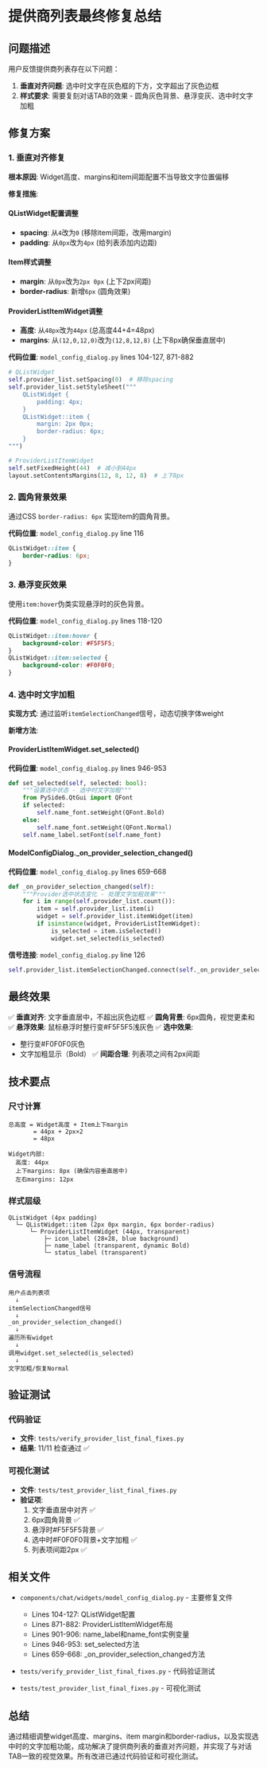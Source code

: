 # 提供商列表最终修复总结

## 问题描述

用户反馈提供商列表存在以下问题：

1. **垂直对齐问题**: 选中时文字在灰色框的下方，文字超出了灰色边框
2. **样式要求**: 需要复刻对话TAB的效果 - 圆角灰色背景、悬浮变灰、选中时文字加粗

## 修复方案

### 1. 垂直对齐修复

**根本原因**: Widget高度、margins和item间距配置不当导致文字位置偏移

**修复措施**:

#### QListWidget配置调整
- **spacing**: 从`4`改为`0` (移除item间距，改用margin)
- **padding**: 从`0px`改为`4px` (给列表添加内边距)

#### Item样式调整
- **margin**: 从`0px`改为`2px 0px` (上下2px间距)
- **border-radius**: 新增`6px` (圆角效果)

#### ProviderListItemWidget调整
- **高度**: 从`48px`改为`44px` (总高度44+4=48px)
- **margins**: 从`(12,0,12,0)`改为`(12,8,12,8)` (上下8px确保垂直居中)

**代码位置**: `model_config_dialog.py` lines 104-127, 871-882

```python
# QListWidget
self.provider_list.setSpacing(0)  # 移除spacing
self.provider_list.setStyleSheet("""
    QListWidget {
        padding: 4px;
    }
    QListWidget::item {
        margin: 2px 0px;
        border-radius: 6px;
    }
""")

# ProviderListItemWidget
self.setFixedHeight(44)  # 减小到44px
layout.setContentsMargins(12, 8, 12, 8)  # 上下8px
```

### 2. 圆角背景效果

通过CSS `border-radius: 6px` 实现item的圆角背景。

**代码位置**: `model_config_dialog.py` line 116

```css
QListWidget::item {
    border-radius: 6px;
}
```

### 3. 悬浮变灰效果

使用`item:hover`伪类实现悬浮时的灰色背景。

**代码位置**: `model_config_dialog.py` lines 118-120

```css
QListWidget::item:hover {
    background-color: #F5F5F5;
}
QListWidget::item:selected {
    background-color: #F0F0F0;
}
```

### 4. 选中时文字加粗

**实现方式**: 通过监听`itemSelectionChanged`信号，动态切换字体weight

**新增方法**:

#### ProviderListItemWidget.set_selected()
**代码位置**: `model_config_dialog.py` lines 946-953

```python
def set_selected(self, selected: bool):
    """设置选中状态 - 选中时文字加粗"""
    from PySide6.QtGui import QFont
    if selected:
        self.name_font.setWeight(QFont.Bold)
    else:
        self.name_font.setWeight(QFont.Normal)
    self.name_label.setFont(self.name_font)
```

#### ModelConfigDialog._on_provider_selection_changed()
**代码位置**: `model_config_dialog.py` lines 659-668

```python
def _on_provider_selection_changed(self):
    """Provider选中状态变化 - 处理文字加粗效果"""
    for i in range(self.provider_list.count()):
        item = self.provider_list.item(i)
        widget = self.provider_list.itemWidget(item)
        if isinstance(widget, ProviderListItemWidget):
            is_selected = item.isSelected()
            widget.set_selected(is_selected)
```

**信号连接**: `model_config_dialog.py` line 126

```python
self.provider_list.itemSelectionChanged.connect(self._on_provider_selection_changed)
```

## 最终效果

✅ **垂直对齐**: 文字垂直居中，不超出灰色边框
✅ **圆角背景**: 6px圆角，视觉更柔和
✅ **悬浮效果**: 鼠标悬浮时整行变#F5F5F5浅灰色
✅ **选中效果**:
  - 整行变#F0F0F0灰色
  - 文字加粗显示（Bold）
✅ **间距合理**: 列表项之间有2px间距

## 技术要点

### 尺寸计算

```
总高度 = Widget高度 + Item上下margin
       = 44px + 2px×2
       = 48px

Widget内部:
  高度: 44px
  上下margins: 8px (确保内容垂直居中)
  左右margins: 12px
```

### 样式层级

```
QListWidget (4px padding)
  └─ QListWidget::item (2px 0px margin, 6px border-radius)
      └─ ProviderListItemWidget (44px, transparent)
          ├─ icon_label (28×28, blue background)
          ├─ name_label (transparent, dynamic Bold)
          └─ status_label (transparent)
```

### 信号流程

```
用户点击列表项
  ↓
itemSelectionChanged信号
  ↓
_on_provider_selection_changed()
  ↓
遍历所有widget
  ↓
调用widget.set_selected(is_selected)
  ↓
文字加粗/恢复Normal
```

## 验证测试

### 代码验证
- **文件**: `tests/verify_provider_list_final_fixes.py`
- **结果**: 11/11 检查通过 ✅

### 可视化测试
- **文件**: `tests/test_provider_list_final_fixes.py`
- **验证项**:
  1. 文字垂直居中对齐 ✅
  2. 6px圆角背景 ✅
  3. 悬浮时#F5F5F5背景 ✅
  4. 选中时#F0F0F0背景+文字加粗 ✅
  5. 列表项间距2px ✅

## 相关文件

- `components/chat/widgets/model_config_dialog.py` - 主要修复文件
  - Lines 104-127: QListWidget配置
  - Lines 871-882: ProviderListItemWidget布局
  - Lines 901-906: name_label和name_font实例变量
  - Lines 946-953: set_selected方法
  - Lines 659-668: _on_provider_selection_changed方法

- `tests/verify_provider_list_final_fixes.py` - 代码验证测试
- `tests/test_provider_list_final_fixes.py` - 可视化测试

## 总结

通过精细调整widget高度、margins、item margin和border-radius，以及实现选中时的文字加粗功能，成功解决了提供商列表的垂直对齐问题，并实现了与对话TAB一致的视觉效果。所有改进已通过代码验证和可视化测试。
